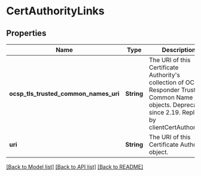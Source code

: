 # CertAuthorityLinks

## Properties
Name | Type | Description | Notes
------------ | ------------- | ------------- | -------------
**ocsp_tls_trusted_common_names_uri** | **String** | The URI of this Certificate Authority&#39;s collection of OCSP Responder Trusted Common Name objects. Deprecated since 2.19. Replaced by clientCertAuthorities. | [optional] [default to null]
**uri** | **String** | The URI of this Certificate Authority object. | [optional] [default to null]

[[Back to Model list]](../README.md#documentation-for-models) [[Back to API list]](../README.md#documentation-for-api-endpoints) [[Back to README]](../README.md)


